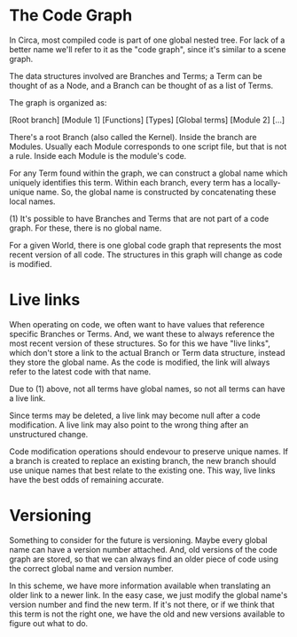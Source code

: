 
# The Code Graph #

In Circa, most compiled code is part of one global nested tree. For lack of a better
name we'll refer to it as the "code graph", since it's similar to a scene graph.

The data structures involved are Branches and Terms; a Term can be thought of as a Node,
and a Branch can be thought of as a list of Terms.

The graph is organized as:

  [Root branch]
    [Module 1]
      [Functions]
      [Types]
      [Global terms]
    [Module 2]
    [...]


There's a root Branch (also called the Kernel). Inside the branch are Modules. Usually
each Module corresponds to one script file, but that is not a rule. Inside each Module
is the module's code.

For any Term found within the graph, we can construct a global name which uniquely
identifies this term. Within each branch, every term has a locally-unique name. So, the
global name is constructed by concatenating these local names.

(1) It's possible to have Branches and Terms that are not part of a code graph. For these,
there is no global name.

For a given World, there is one global code graph that represents the most recent version
of all code. The structures in this graph will change as code is modified.

# Live links #

When operating on code, we often want to have values that reference specific Branches
or Terms. And, we want these to always reference the most recent version of these
structures. So for this we have "live links", which don't store a link to the actual
Branch or Term data structure, instead they store the global name. As the code is
modified, the link will always refer to the latest code with that name.

Due to (1) above, not all terms have global names, so not all terms can have a live link.

Since terms may be deleted, a live link may become null after a code modification.
A live link may also point to the wrong thing after an unstructured change.

Code modification operations should endevour to preserve unique names. If a branch is
created to replace an existing branch, the new branch should use unique names that best
relate to the existing one. This way, live links have the best odds of remaining accurate.

# Versioning #

Something to consider for the future is versioning. Maybe every global name can have a
version number attached. And, old versions of the code graph are stored, so that we can
always find an older piece of code using the correct global name and version number.

In this scheme, we have more information available when translating an older link to
a newer link. In the easy case, we just modify the global name's version number and
find the new term. If it's not there, or if we think that this term is not the right
one, we have the old and new versions available to figure out what to do.
